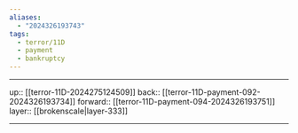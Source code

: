 ```yaml
---
aliases:
  - "2024326193743"
tags:
  - terror/11D
  - payment
  - bankruptcy
---
```




***

up:: [[terror-11D-2024275124509]]
back:: [[terror-11D-payment-092-2024326193734]]
forward:: [[terror-11D-payment-094-2024326193751]]
layer:: [[brokenscale|layer-333]]

***
